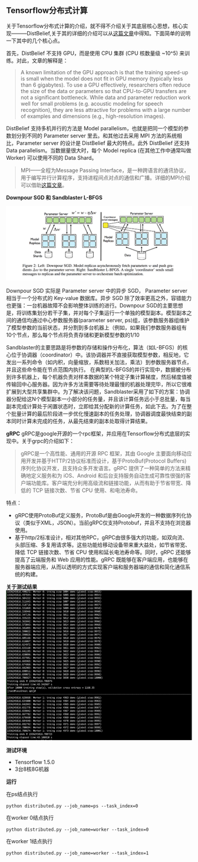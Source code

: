 ## Tensorflow分布式计算

关于Tensorflow分布式计算的介绍，就不得不介绍关于其底层核心思想，核心实现———DistBelief,关于其的详细的介绍可以从[这篇文章](https://note.youdao.com/)中得知。下面简单的说明一下其中的几个核心点。

首先，DistBelief 不支持 GPU，而是使用 CPU 集群 (CPU 核数量级 ~10^5) 来训练。对此，文章的解释是：
>A known limitation of the GPU approach is that the training speed-up is small when the model does not fit in GPU memory (typically less than 6 gigabytes). To use a GPU effectively, researchers often reduce the size of the data or parameters so that CPU-to-GPU transfers are not a significant bottleneck. While data and parameter reduction work well for small problems (e.g. acoustic modeling for speech recognition), they are less attractive for problems with a large number of examples and dimensions (e.g., high-resolution images).

DistBelief 支持多机并行的方法是 Model parallelism，也就是把同一个模型的参数划分到不同的 Parameter server 里去。和其他过去采用 MPI 方法的系统相比，Parameter server 的设计是 DistBelief 最大的特点。此外 DistBelief 还支持 Data parallelism。当数据量很大时，每个 Model replica (在其他工作中通常叫做 Worker) 可以使用不同的 Data Shard。

>MPI——全程为Message Passing Interface，是一种跨语言的通讯协议，用于编写并行计算程序，支持进程间点对点的通信和广播。详细的MPI介绍可以借助[这篇文章](https://computing.llnl.gov/tutorials/mpi/)。

**Downpour SGD 和 Sandblaster L-BFGS**

![image](./images/ps.png)

Downpour SGD 实际是 Parameter server 中的异步 SGD， Parameter server 相当于一个分布式的 Key-value 数据库。异步 SGD 除了效率更高之外，容错能力也更强：一台机器故障不会影响整体训练的进行。Downpour SGD的主要思想是，将训练集划分若干子集，并对每个子集运行一个单独的模型副本。模型副本之间的通信均通过中心参数服务器(parameter server, ps)组，该参数服务器组维护了模型参数的当前状态，并分割到多台机器上（例如，如果我们参数服务器组有10个节点，那么每个节点将负责存储和更新模型参数的1/10

 Sandblaster的主要思路是将参数的存储和操作分布化，算法（如L-BFGS）的核心位于协调器（coordinator）中。该协调器并不直接获取模型参数，相反地，它发出一系列命令（如内积，向量缩放，系数相关加法，乘法）到参数服务器节点，并且这些命令能在节点范围内执行。
 在典型的L-BFGS的并行实现中，数据被分布到许多机器上，每个机器负责对样本数据的某个特定子集计算梯度，然后梯度值被传输回中心服务器。因为许多方法需要等待处理最慢的机器处理完毕，所以它很难扩展到大型共享集群中。为了解决该问题，Sandblaster采用了如下的方案：协调器分配给这N个模型副本一小部分的任务量，并且该计算任务远小于总批量，每当副本完成计算处于闲置状态时，立即给其分配新的计算任务，如此下去。为了在整个批量计算的最后阶段进一步优化慢速副本的任务处理，协调器调度最快结束的副本同时计算未完成的任务，从最先结束的副本处取得计算结果。

 **gRPC**
 gRPC是google开源的一个rpc框架，并应用在Tensorflow分布式底层的实现中。关于grpc的介绍如下：
 >gRPC是一个高性能、通用的开源 RPC 框架，其由 Google 主要面向移动应用开发并基于HTTP/2协议标准而设计，基于ProtoBuf(Protocol Buffers) 序列化协议开发，且支持众多开发语言。gRPC 提供了一种简单的方法来精确地定义服务和为 iOS、Android 和后台支持服务自动生成可靠性很强的客户端功能库。客户端充分利用高级流和链接功能，从而有助于节省带宽、降低的 TCP 链接次数、节省 CPU 使用、和电池寿命。

 特点：
 - gRPC使用ProtoBuf定义服务，ProtoBuf是由Google开发的一种数据序列化协议（类似于XML，JSON）。当前gRPC仅支持Protobuf，并且不支持在浏览器使用。
 - 基于http/2标准设计，相对其他RPC，gRPC由很多强大的功能，如双向流、头部压缩、多复用请求等。这些功能给移动设备带来重大益处，如节省带宽、降低 TCP 链接次数、节省 CPU 使用和延长电池寿命等。同时，gRPC 还能够提高了云端服务和 Web 应用的性能。gRPC 既能够在客户端应用，也能够在服务器端应用，从而以透明的方式实现客户端和服务器端的通信和简化通信系统的构建。

**关于测试结果**
![image](./images/result.png)

**测试环境**

- Tensorflow 1.5.0
- 3台8核8G机器

**运行**

在ps结点执行
```
python distributed.py --job_name=ps --task_index=0
```
在worker 0结点执行
```
python distributed.py --job_name=worker --task_index=0
```

在worker 1结点执行
```
python distributed.py --job_name=worker --task_index=1
```







